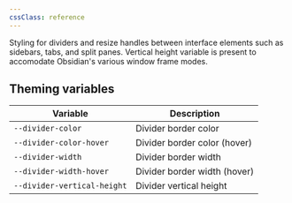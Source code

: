 ```yaml
---
cssClass: reference
---
```


Styling for dividers and resize handles between interface elements such as sidebars, tabs, and split panes. Vertical height variable is present to accomodate Obsidian's various window frame modes.

## Theming variables

| Variable                    | Description                  |
| --------------------------- | ---------------------------- |
| `--divider-color`           | Divider border color         |
| `--divider-color-hover`     | Divider border color (hover) |
| `--divider-width`           | Divider border width         |
| `--divider-width-hover`     | Divider border width (hover) |
| `--divider-vertical-height` | Divider vertical height      | 
